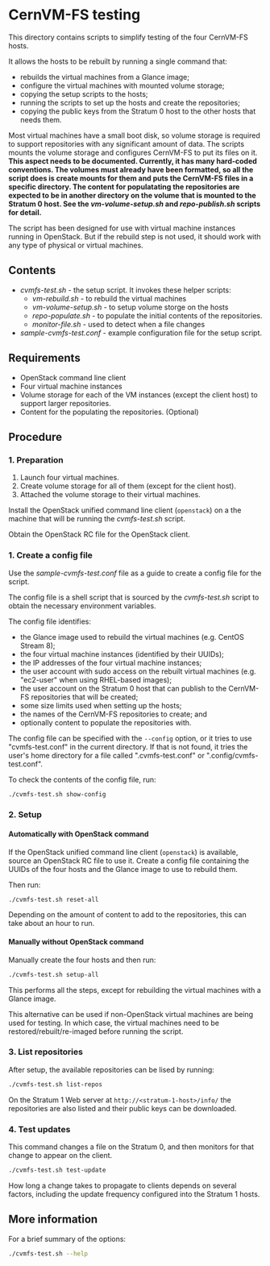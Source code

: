 CernVM-FS testing
=================

This directory contains scripts to simplify testing of the four
CernVM-FS hosts.

It allows the hosts to be rebuilt by running a single command that:

- rebuilds the virtual machines from a Glance image;
- configure the virtual machines with mounted volume storage;
- copying the setup scripts to the hosts;
- running the scripts to set up the hosts and create the repositories;
- copying the public keys from the Stratum 0 host to
  the other hosts that needs them.

Most virtual machines have a small boot disk, so volume storage is
required to support repositories with any significant amount of data.
The scripts mounts the volume storage and configures CernVM-FS to put
its files on it. **This aspect needs to be documented. Currently, it
has many hard-coded conventions.  The volumes must already have been
formatted, so all the script does is create mounts for them and puts
the CernVM-FS files in a specific directory. The content for
populatating the repositories are expected to be in another directory
on the volume that is mounted to the Stratum 0 host. See the
_vm-volume-setup.sh_ and _repo-publish.sh_ scripts for detail.**

The script has been designed for use with virtual machine instances
running in OpenStack. But if the rebuild step is not used, it should
work with any type of physical or virtual machines.

Contents
--------

- _cvmfs-test.sh_ - the setup script. It invokes these helper scripts:
    - _vm-rebuild.sh_ - to rebuild the virtual machines
    - _vm-volume-setup.sh_ - to setup volume storge on the hosts
    - _repo-populate.sh_ - to populate the initial contents of the repositories.
    - _monitor-file.sh_ - used to detect when a file changes
- _sample-cvmfs-test.conf_ - example configuration file for the setup script.

Requirements
------------

- OpenStack command line client
- Four virtual machine instances
- Volume storage for each of the VM instances (except the client host)
  to support larger repositories.
- Content for the populating the repositories. (Optional)

Procedure
---------

### 1. Preparation

1. Launch four virtual machines.
2. Create volume storage for all of them (except for the client host).
3. Attached the volume storage to their virtual machines.

Install the OpenStack unified command line client (`openstack`) on a
the machine that will be running the _cvmfs-test.sh_ script.

Obtain the OpenStack RC file for the OpenStack client.

### 1. Create a config file

Use the _sample-cvmfs-test.conf_ file as a guide to create a
config file for the script.

The config file is a shell script that is sourced by the
_cvmfs-test.sh_ script to obtain the necessary environment variables.

The config file identifies:

- the Glance image used to rebuild the virtual machines (e.g. CentOS Stream 8);
- the four virtual machine instances (identified by their UUIDs);
- the IP addresses of the four virtual machine instances;
- the user account with sudo access on the rebuilt virtual machines
  (e.g. "ec2-user" when using RHEL-based images);
- the user account on the Stratum 0 host that can publish to the
  CernVM-FS repositories that will be created;
- some size limits used when setting up the hosts;
- the names of the CernVM-FS repositories to create; and
- optionally content to populate the repositories with.

The config file can be specified with the `--config` option, or it
tries to use "cvmfs-test.conf" in the current directory.  If that is
not found, it tries the user's home directory for a file called
".cvmfs-test.conf" or ".config/cvmfs-test.conf".

To check the contents of the config file, run:

```sh
./cvmfs-test.sh show-config
```

### 2. Setup

#### Automatically with OpenStack command

If the OpenStack unified command line client (`openstack`) is
available, source an OpenStack RC file to use it. Create a config file
containing the UUIDs of the four hosts and the Glance image to use
to rebuild them.

Then run:

```sh
./cvmfs-test.sh reset-all
```

Depending on the amount of content to add to the repositories, this
can take about an hour to run.

#### Manually without OpenStack command

Manually create the four hosts and then run:

```sh
./cvmfs-test.sh setup-all
```

This performs all the steps, except for rebuilding the virtual
machines with a Glance image.

This alternative can be used if non-OpenStack virtual machines are
being used for testing. In which case, the virtual machines need to be
restored/rebuilt/re-imaged before running the script.

### 3. List repositories

After setup, the available repositories can be lised by running:

```sh
./cvmfs-test.sh list-repos
```

On the Stratum 1 Web server at `http://<stratum-1-host>/info/` the
repositories are also listed and their public keys can be downloaded.

### 4. Test updates

This command changes a file on the Stratum 0, and then monitors for
that change to appear on the client.

```sh
./cvmfs-test.sh test-update
```

How long a change takes to propagate to clients depends on several
factors, including the update frequency configured into the Stratum 1
hosts.

## More information

For a brief summary of the options:

```sh
./cvmfs-test.sh --help
```
